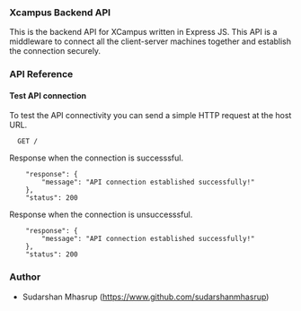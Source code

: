 
### Xcampus Backend API
This is the backend API for XCampus written in Express JS. This API is a middleware to connect all the client-server machines together and establish the connection securely.


### API Reference

#### Test API connection
To test the API connectivity you can send a simple HTTP request at the host URL. 

```http
  GET /
```

Response when the connection is successsful.
```response
    "response": {
        "message": "API connection established successfully!"
    },
    "status": 200
```
Response when the connection is unsuccesssful.
```response
    "response": {
        "message": "API connection established successfully!"
    },
    "status": 200
```



### Author

- Sudarshan Mhasrup (https://www.github.com/sudarshanmhasrup)

